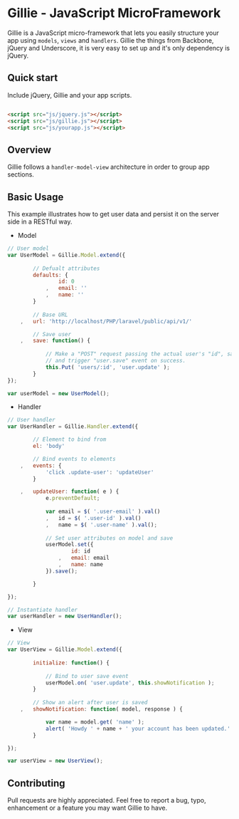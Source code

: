 Gillie - JavaScript MicroFramework
=======

Gillie is a JavaScript micro-framework that lets you easily structure your app using `models`, `views` and `handlers`. Gillie the things from Backbone, jQuery and Underscore, it is very easy to set up and it's only dependency is jQuery.

## Quick start

Include jQuery, Gillie and your app scripts.

```html

<script src="js/jquery.js"></script>
<script src="js/gillie.js"></script>
<script src="js/yourapp.js"></script>
```

## Overview

Gillie follows a `handler-model-view` architecture in order to group app sections.

## Basic Usage

This example illustrates how to get user data and persist it on the server side in a RESTful way.

  - Model


```js
// User model 
var UserModel = Gillie.Model.extend({
        
        // Defualt attributes
        defaults: {
                id: 0
            ,   email: ''
            ,   name: ''
        } 
    
        // Base URL
    ,   url: 'http://localhost/PHP/laravel/public/api/v1/'

        // Save user
    ,   save: function() {
                
            // Make a "POST" request passing the actual user's "id", save it
            // and trigger "user.save" event on success.
            this.Put( 'users/:id', 'user.update' );
        }      
});

var userModel = new UserModel();
```

- Handler

```js
// User handler
var UserHandler = Gillie.Handler.extend({

        // Element to bind from
        el: 'body'

        // Bind events to elements
    ,   events: {
            'click .update-user': 'updateUser'
        }

    ,   updateUser: function( e ) {
            e.preventDefault;
                
            var email = $( '.user-email' ).val()
            ,   id = $( '.user-id' ).val()
            ,   name = $( '.user-name' ).val();
    
            // Set user attributes on model and save
            userModel.set({
                    id: id
                ,   email: email
                ,   name: name
            }).save();

        }

});

// Instantiate handler
var userHandler = new UserHandler();

```

   - View

```js
// View
var UserView = Gillie.Model.extend({
        
        initialize: function() {
            
            // Bind to user save event
            userModel.on( 'user.update', this.showNotification );
        }
        
        // Show an alert after user is saved
    ,   showNotification: function( model, response ) {

            var name = model.get( 'name' );
            alert( 'Howdy ' + name + ' your account has been updated.' );
        }

});

var userView = new UserView();
```

## Contributing

Pull requests are highly appreciated. Feel free to report a bug, typo, enhancement or a feature you may want Gillie to have.

